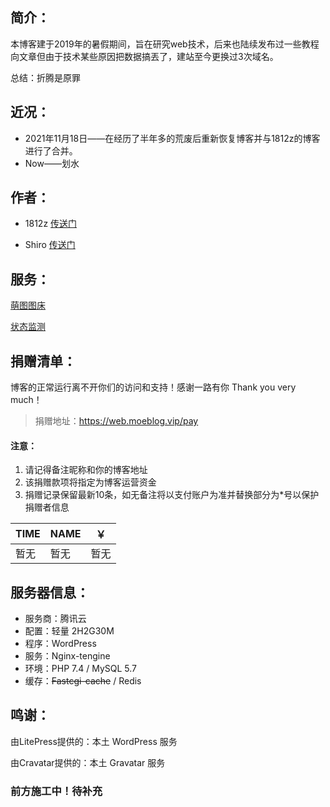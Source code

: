 ## 简介：

本博客建于2019年的暑假期间，旨在研究web技术，后来也陆续发布过一些教程向文章但由于技术某些原因把数据搞丟了，建站至今更换过3次域名。

总结：折腾是原罪

## 近况：
* 2021年11月18日——在经历了半年多的荒废后重新恢复博客并与1812z的博客进行了合并。
* Now——划水

## 作者：

* 1812z [传送门](https://justmyblog.net/1812z)

* Shiro [传送门](https://justmyblog.net/shiro)

## 服务：

[萌图图床](https://img.moeblog.vip)

[状态监测](https://status.moeblog.vip/)

## 捐赠清单：

博客的正常运行离不开你们的访问和支持！感谢一路有你 Thank you very much！

> 捐赠地址：https://web.moeblog.vip/pay

#### 注意：
1. 请记得备注昵称和你的博客地址
2. 该捐赠款项将指定为博客运营资金
3. 捐赠记录保留最新10条，如无备注将以支付账户为准并替换部分为*号以保护捐赠者信息

TIME|NAME|￥
---|---|---
暂无|暂无|暂无

## 服务器信息：

* 服务商：腾讯云
* 配置：轻量 2H2G30M
* 程序：WordPress
* 服务：Nginx-tengine
* 环境：PHP 7.4 / MySQL 5.7
* 缓存：~~Fastcgi-cache~~ / Redis

## 鸣谢：

由LitePress提供的：本土 WordPress 服务

由Cravatar提供的：本土 Gravatar 服务

### 前方施工中！待补充
